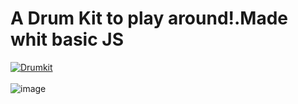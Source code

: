 # A Drum Kit to play around!.Made whit basic JS
<a href="https://onebravehero.github.io/drum-kit.github.io/">![Drumkit](https://img.shields.io/badge/-Play_Around-<COLOR>?color=yellow&logo=javascript&labelColor=191825)</br></a>
<br/>
![image](https://github.com/OneBraveHero/drum-kit.github.io/assets/116216036/e078ca47-4e69-41ec-a20e-dc8d2e321d65)
